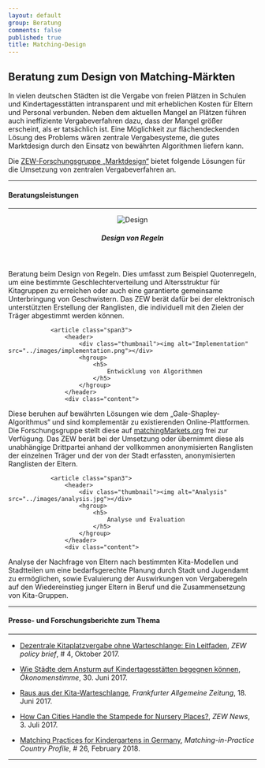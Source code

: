 ```yaml
---
layout: default
group: Beratung
comments: false
published: true
title: Matching-Design
---
```




## Beratung zum Design von Matching-Märkten

In vielen deutschen Städten ist die Vergabe von freien Plätzen in Schulen und Kindertagesstätten intransparent und mit erheblichen Kosten für Eltern und Personal verbunden. Neben dem aktuellen Mangel an Plätzen führen auch ineffiziente Vergabeverfahren dazu, dass der Mangel größer erscheint, als er tatsächlich ist. Eine Möglichkeit zur flächendeckenden Lösung des Problems wären zentrale Vergabesysteme, die gutes Marktdesign durch den Einsatz von bewährten Algorithmen liefern kann. 

Die <a href="http://www.zew.de/de/forschung/marktdesign/forschungsschwerpunkte/design-von-matching-maerkten/">ZEW-Forschungsgruppe „Marktdesign“</a> bietet folgende Lösungen für die Umsetzung von zentralen Vergabeverfahren an.


***

#### Beratungsleistungen

***

<footer class="row-fluid">
				<article class="span3">
					<header>
						<div class="thumbnail"><img alt="Design" src="../images/design.png"></div>
						<hgroup>
							<h5>
								Design von Regeln
							</h5>
						</hgroup>
					</header>
					<div class="content">
<p>Beratung beim Design von Regeln. Dies umfasst zum Beispiel Quotenregeln, um eine bestimmte Geschlechterverteilung und Altersstruktur für Kitagruppen zu erreichen oder auch eine garantierte gemeinsame Unterbringung von Geschwistern. Das ZEW berät dafür bei der elektronisch unterstützten Erstellung der Ranglisten, die individuell mit den Zielen der Träger abgestimmt werden können.
</p>
					</div>
				</article>



				<article class="span3">
					<header>
						<div class="thumbnail"><img alt="Implementation" src="../images/implementation.png"></div>
						<hgroup>
							<h5>
								Entwicklung von Algorithmen
							</h5>
						</hgroup>
					</header>
					<div class="content">
<p>Diese beruhen auf bewährten Lösungen wie dem „Gale-Shapley-Algorithmus“ und sind komplementär zu existierenden Online-Plattformen. Die Forschungsgruppe stellt diese auf <a href="http://matchingMarkets.org">matchingMarkets.org</a> frei zur Verfügung. Das ZEW berät bei der Umsetzung oder übernimmt diese als unabhängige Drittpartei anhand der vollkommen anonymisierten Ranglisten der einzelnen Träger und der von der Stadt erfassten, anonymisierten Ranglisten der Eltern.
</p>
					</div>
				</article>



				<article class="span3">
					<header>
						<div class="thumbnail"><img alt="Analysis" src="../images/analysis.jpg"></div>
						<hgroup>
							<h5>
								Analyse und Evaluation
							</h5>
						</hgroup>
					</header>
					<div class="content">
<p>Analyse der Nachfrage von Eltern nach bestimmten Kita-Modellen und Stadtteilen um eine bedarfsgerechte Planung durch Stadt und Jugendamt zu ermöglichen, sowie Evaluierung der Auswirkungen von Vergaberegeln auf den Wiedereinstieg junger Eltern in Beruf  und die Zusammensetzung von Kita-Gruppen.
</p>
					</div>
				</article>

</footer>


***

#### Presse- und Forschungsberichte zum Thema

***

- [Dezentrale Kitaplatzvergabe ohne Warteschlange: Ein Leitfaden](https://www.econstor.eu/bitstream/10419/171332/1/1004717962.pdf), *ZEW policy brief*, \# 4, Oktober 2017.

- [Wie Städte dem Ansturm auf Kindertagesstätten begegnen können](http://www.oekonomenstimme.org/artikel/2017/06/wie-staedte-dem-ansturm-auf-kindertagesstaetten-begegnen-koennen/), *Ökonomenstimme*, 30. Juni 2017.

- [Raus aus der Kita-Warteschlange](http://www.faz.net/aktuell/wirtschaft/kinderbetreuung-raus-aus-der-kita-warteschlange-15053793.html), *Frankfurter Allgemeine Zeitung*, 18. Juni 2017.

- [How Can Cities Handle the Stampede for Nursery Places?](http://www.zew.de/en/das-zew/aktuelles/wie-staedte-dem-ansturm-auf-kindertagesstaetten-begegnen-koennen/), *ZEW News*, 3. Juli 2017.

- [Matching Practices for Kindergartens in Germany](http://www.matching-in-practice.eu/related-markets/), *Matching-in-Practice Country Profile*, \# 26, February 2018.

***

